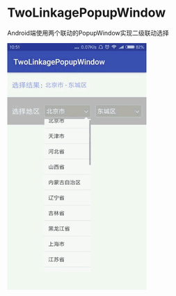 # TwoLinkagePopupWindow
Android端使用两个联动的PopupWindow实现二级联动选择

![示例](https://github.com/beita08/TwoLinkagePopupWindow/blob/master/app/src/main/assets/TwoLinkagePopupWindow.gif)
